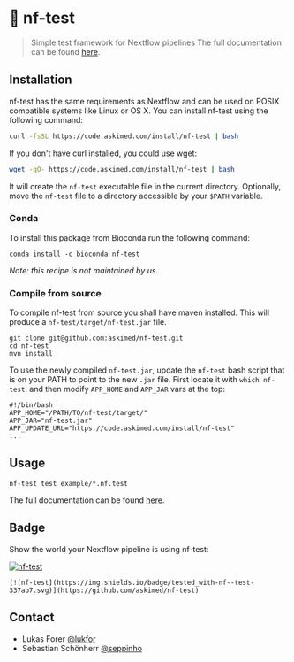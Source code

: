 # :rocket: nf-test

> Simple test framework for Nextflow pipelines
The full documentation can be found [here](https://code.askimed.com/nf-test).

## Installation

nf-test has the same requirements as Nextflow and can be used on POSIX compatible systems like Linux or OS X. You can install nf-test using the following command:

```bash
curl -fsSL https://code.askimed.com/install/nf-test | bash
```

If you don't have curl installed, you could use wget:

```bash
wget -qO- https://code.askimed.com/install/nf-test | bash
```

It will create the `nf-test` executable file in the current directory. Optionally, move the `nf-test` file to a directory accessible by your `$PATH` variable.

### Conda

To install this package from Bioconda run the following command:

```
conda install -c bioconda nf-test
```

*Note: this recipe is not maintained by us.*

### Compile from source
To compile nf-test from source you shall have maven installed. This will produce a `nf-test/target/nf-test.jar` file.
```
git clone git@github.com:askimed/nf-test.git
cd nf-test
mvn install
```
To use the newly compiled `nf-test.jar`, update the `nf-test` bash script that is on your PATH to point to the new `.jar` file.
First locate it with `which nf-test`, and then modify `APP_HOME` and `APP_JAR` vars at the top:
```
#!/bin/bash
APP_HOME="/PATH/TO/nf-test/target/"
APP_JAR="nf-test.jar"
APP_UPDATE_URL="https://code.askimed.com/install/nf-test"
...
```

## Usage

```
nf-test test example/*.nf.test
```

The full documentation can be found [here](https://code.askimed.com/nf-test).

## Badge

Show the world your Nextflow pipeline is using nf-test:

[![nf-test](https://img.shields.io/badge/tested_with-nf--test-337ab7.svg)](https://github.com/askimed/nf-test)

```
[![nf-test](https://img.shields.io/badge/tested_with-nf--test-337ab7.svg)](https://github.com/askimed/nf-test)
```

## Contact

- Lukas Forer [@lukfor](https://twitter.com/lukfor)
- Sebastian Schönherr [@seppinho](https://twitter.com/seppinho)
